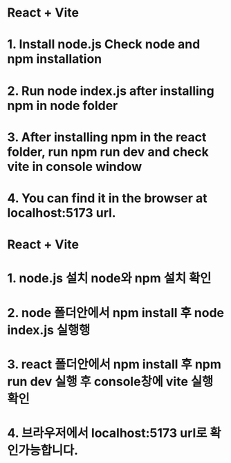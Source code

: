 # React + Vite
# 1. Install node.js Check node and npm installation
# 2. Run node index.js after installing npm in node folder
# 3. After installing npm in the react folder, run npm run dev and check vite in console window
# 4. You can find it in the browser at localhost:5173 url.

# React + Vite
# 1. node.js 설치 node와 npm 설치 확인 
# 2. node 폴더안에서 npm install 후 node index.js 실행행
# 3. react 폴더안에서 npm install 후 npm run dev 실행 후 console창에 vite 실행 확인
# 4. 브라우저에서 localhost:5173 url로 확인가능합니다.
